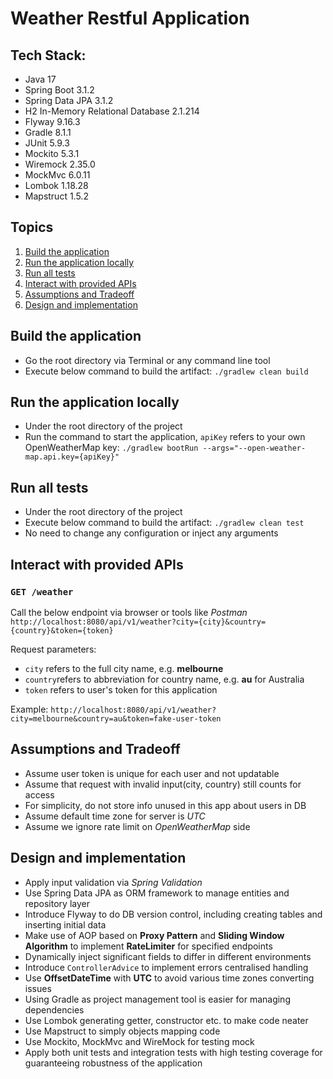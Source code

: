 # Weather Restful Application
## Tech Stack:
* Java 17
* Spring Boot 3.1.2
* Spring Data JPA 3.1.2
* H2 In-Memory Relational Database 2.1.214
* Flyway 9.16.3
* Gradle 8.1.1
* JUnit 5.9.3
* Mockito 5.3.1
* Wiremock 2.35.0
* MockMvc 6.0.11
* Lombok 1.18.28
* Mapstruct 1.5.2

## Topics
1. [Build the application](#build-the-application)
2. [Run the application locally](#run-the-application-locally)
3. [Run all tests](#run-all-tests)
4. [Interact with provided APIs](#interact-with-provided-apis)
5. [Assumptions and Tradeoff](#assumptions-and-tradeoff)
6. [Design and implementation](#design-and-implementation)

## Build the application
* Go the root directory via Terminal or any command line tool
* Execute below command to build the artifact:
  `./gradlew clean build`

## Run the application locally
* Under the root directory of the project
* Run the command to start the application, `apiKey` refers to your own OpenWeatherMap key:
  `./gradlew bootRun --args="--open-weather-map.api.key={apiKey}"`

## Run all tests
* Under the root directory of the project
* Execute below command to build the artifact:
  `./gradlew clean test`
* No need to change any configuration or inject any arguments

## Interact with provided APIs
### `GET /weather`
Call the below endpoint via browser or tools like *Postman*
`http://localhost:8080/api/v1/weather?city={city}&country={country}&token={token}`

Request parameters:
* `city` refers to the full city name, e.g. **melbourne**
* `country`refers to abbreviation for country name, e.g. **au** for Australia
* `token` refers to user's token for this application

Example:
`http://localhost:8080/api/v1/weather?city=melbourne&country=au&token=fake-user-token`

## Assumptions and Tradeoff
* Assume user token is unique for each user and not updatable
* Assume that request with invalid input(city, country) still counts for access
* For simplicity, do not store info unused in this app about users in DB
* Assume default time zone for server is *UTC*
* Assume we ignore rate limit on *OpenWeatherMap* side

## Design and implementation
* Apply input validation via *Spring Validation*
* Use Spring Data JPA as ORM framework to manage entities and repository layer
* Introduce Flyway to do DB version control, including creating tables and inserting initial data
* Make use of AOP based on **Proxy Pattern** and **Sliding Window Algorithm** to implement **RateLimiter** for specified endpoints
* Dynamically inject significant fields to differ in different environments
* Introduce `ControllerAdvice` to implement errors centralised handling
* Use **OffsetDateTime** with **UTC** to avoid various time zones converting issues
* Using Gradle as project management tool is easier for managing dependencies
* Use Lombok generating getter, constructor etc. to make code neater
* Use Mapstruct to simply objects mapping code
* Use Mockito, MockMvc and WireMock for testing mock
* Apply both unit tests and integration tests with high testing coverage for guaranteeing robustness of the application

